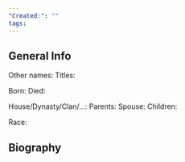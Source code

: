 ```yaml
---
"Created:": ""
tags:
---
```

## General Info

Other names:
Titles:

Born:
Died:

House/Dynasty/Clan/...:
Parents:
Spouse:
Children:

Race:



## Biography


